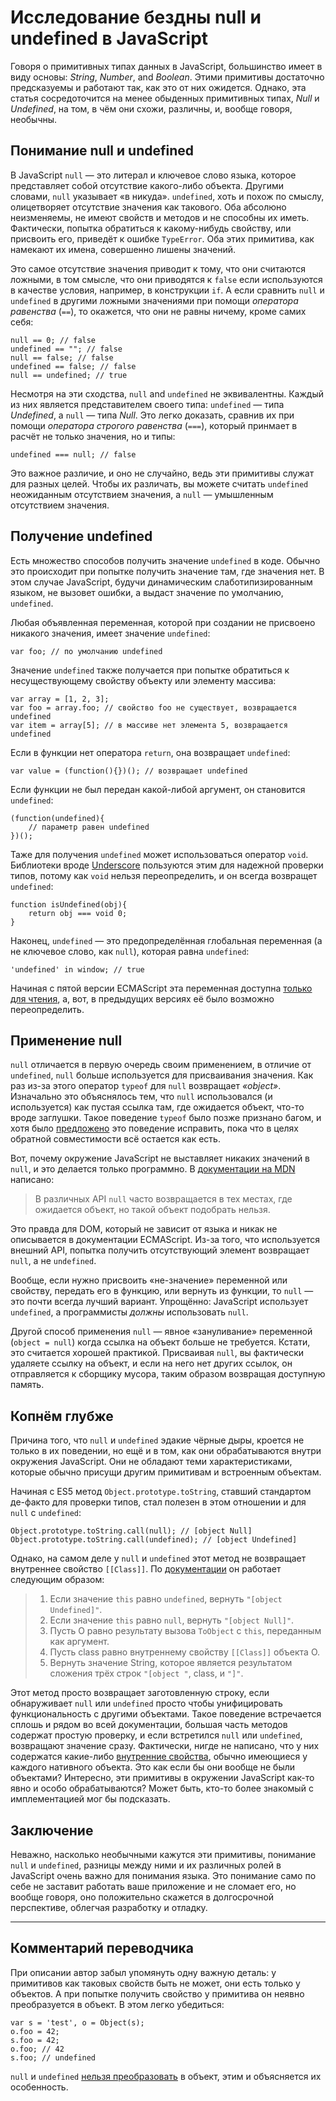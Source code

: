 # Исследование бездны null и undefined в JavaScript

Говоря о примитивных типах данных в JavaScript, большинство имеет в виду
основы: *String*, *Number*, and *Boolean*. Этими примитивы достаточно
предсказуемы и работают так, как это от них ожидется.
Однако, эта статья сосредоточится на менее обыденных примитивных типах,
*Null* и *Undefined*, на том, в чём они схожи, различны, и, вообще говоря,
необычны.

## Понимание null и undefined

В JavaScript `null` — это литерал и ключевое слово языка, которое представляет
собой отсутствие какого-либо объекта. Другими словами, `null` указывает
«в никуда». `undefined`, хоть и похож по смыслу, олицетворяет отсутствие
значения как такового.
Оба абсолюно неизменяемы, не имеют свойств и методов и не способны их иметь.
Фактически, попытка обратиться к какому-нибудь свойству, или присвоить его,
приведёт к ошибке `TypeError`. Оба этих примитива, как намекают их имена,
совершенно лишены значений.

Это самое отсутствие значения приводит к тому, что они считаются ложными, в
том смысле, что они приводятся к `false` если используются в качестве условия,
например, в конструкции `if`. А если сравнить `null` и `undefined` в другими
ложными значениями при помощи *оператора равенства* (`==`), то окажется, что
они не равны ничему, кроме самих себя:

    null == 0; // false
    undefined == ""; // false
    null == false; // false
    undefined == false; // false
    null == undefined; // true

Несмотря на эти сходства, `null` and `undefined` не эквивалентны. Каждый из
них является представителем своего типа: `undefined` — типа *Undefined*, а
`null` — типа *Null*. Это легко доказать, сравнив их при помощи *оператора
строгого равенства* (`===`), который принмает в расчёт не только значения,
но и типы:

    undefined === null; // false

Это важное различие, и оно не случайно, ведь эти примитивы служат для разных
целей. Чтобы их различать, вы можете считать `undefined` неожиданным
отсутствием значения, а `null` — умышленным отсутствием значения.

## Получение undefined

Есть множество способов получить значение `undefined` в коде. Обычно это
происходит при попытке получить значение там, где значения нет.
В этом случае JavaScript, будучи динамическим слаботипизированным языком,
не вызовет ошибки, а выдаст значение по умолчанию, `undefined`.

Любая объявленная переменная, которой при создании не присвоено никакого
значения, имеет значение `undefined`:

    var foo; // по умолчанию undefined

Значение `undefined` также получается при попытке обратиться к несуществующему
свойству объекту или элементу массива:

    var array = [1, 2, 3];
    var foo = array.foo; // свойство foo не существует, возвращается undefined
    var item = array[5]; // в массиве нет элемента 5, возвращается undefined

Если в функции нет оператора `return`, она возвращает `undefined`:

    var value = (function(){})(); // возвращает undefined

Если функции не был передан какой-либой аргумент, он становится `undefined`:

    (function(undefined){
        // параметр равен undefined
    })();

Таже для получения `undefined` может использоваться оператор `void`.
Библиотеки вроде [Underscore][1] пользуются этим для надежной проверки
типов, потому как `void` нельзя переопределить, и он всегда возвращет
`undefined`:

    function isUndefined(obj){
        return obj === void 0;
    }

Наконец, `undefined` — это предопределённая глобальная переменная (а не
ключевое слово, как `null`), которая равна `undefined`:

    'undefined' in window; // true

Начиная с пятой версии ECMAScript эта переменная доступна
[только для чтения][2], а, вот, в предыдущих версиях её было возможно
переопределить.

## Применение null

`null` отличается в первую очередь своим применением, в отличие от
`undefined`, `null` больше используется для присваивания значения. Как раз
из-за этого оператор `typeof` для `null` возвращает *«object»*. Изначально это
объяснялось тем, что `null` использовался (и используется) как пустая ссылка
там, где ожидается объект, что-то вроде заглушки. Такое поведение `typeof`
было позже признано багом, и хотя было [предложено][3] это поведение
исправить, пока что в целях обратной совместимости всё остается как есть.

Вот, почему окружение JavaScript не выставляет никаких значений в `null`, и
это делается только программно. В [документации на MDN][4] написано:

> В различных API `null` часто возвращается в тех местах, где ожидается
> объект, но такой объект подобрать нельзя.

Это правда для DOM, который не зависит от языка и никак не описывается в
документации ECMAScript. Из-за того, что используется внешний API, попытка
получить отсутствующий элемент возвращает `null`, а не `undefined`.

Вообще, если нужно присвоить «не-значение» переменной или свойству,
передать его в функцию, или вернуть из функции, то `null` — это почти всегда
лучший вариант. Упрощённо: JavaScript использует `undefined`, а программисты
*должны* использовать `null`.

Другой способ применения `null` — явное «зануливание» переменной
(`object = null`) когда ссылка на объект больше не требуется. Кстати, это
считается хорошей практикой. Присваивая `null`, вы фактически удаляете ссылку
на объект, и если на него нет других ссылок, он отправляется к сборщику
мусора, таким образом возвращая доступную память.

## Копнём глубже

Причина того, что `null` и `undefined` эдакие чёрные дыры, кроется не только в
их поведении, но ещё и в том, как они обрабатываются внутри окружения
JavaScript. Они не обладают теми характеристиками, которые обычно присущи
другим примитивам и встроенным объектам.

Начиная с ES5 метод `Object.prototype.toString`, ставший стандартом де-факто
для проверки типов, стал полезен в этом отношении и для `null` с `undefined`:

    Object.prototype.toString.call(null); // [object Null]
    Object.prototype.toString.call(undefined); // [object Undefined]

Однако, на самом деле у `null` и `undefined` этот метод не возвращает
внутреннее свойство `[[Class]]`. По [документации][5] он работает следующим
образом:

> 1.  Если значение `this` равно `undefined`, вернуть `"[object Undefined]"`.
> 2.  Если значение `this` равно `null`, вернуть `"[object Null]"`.
> 3.  Пусть O равно результату вызова `ToObject` с `this`, переданным как
>     аргумент.
> 4.  Пусть class равно внутреннему свойству `[[Class]]` объекта O.
> 5.  Вернуть значение String, которое является результатом сложения трёх
>     строк
>    `"[object "`, class, и `"]"`.

Этот метод просто возвращает заготовленную строку, если обнаруживает `null`
или `undefined` просто чтобы унифицировать функциональность с другими
объектами.
Такое поведение встречается сплошь и рядом во всей документации, большая часть
методов содержат простую проверку, и если встретился `null` или `undefined`,
возвращают значение сразу. Фактически, нигде не написано, что у них содержатся
какие-либо [внутренние свойства][6], обычно имеющиеся у каждого нативного
объекта. Это как если бы они вообще не были объектами? Интересно, эти
примитивы в окружении JavaScript как-то явно и особо обрабатываются?
Может быть, кто-то более знакомый с имплементацией мог бы подсказать.

## Заключение

Неважно, насколько необычными кажутся эти примитивы, понимание `null` и
`undefined`, разницы между ними и их различных ролей в JavaScript
очень важно для понимания языка. Это понимание само по себе не заставит
работать ваше приложение и не сломает его, но вообще говоря, оно положительно
скажется в долгосрочной перспективе, облегчая разработку и отладку.

---

## Комментарий переводчика

При описании автор забыл упомянуть одну важную деталь: у примитивов как
таковых свойств быть не может, они есть только у объектов.
А при попытке получить свойство у примитива он неявно преобразуется в объект.
В этом легко убедиться:

    var s = 'test', o = Object(s);
    o.foo = 42;
    s.foo = 42;
    o.foo; // 42
    s.foo; // undefined

`null` и `undefined` [нельзя преобразовать][-translator-1] в объект, этим и
объясняется их особенность.

 [1]: https://github.com/jashkenas/underscore/blob/master/underscore.js#L1052
 [2]: http://es5.github.io/#x15.1.1.3
 [3]: http://wiki.ecmascript.org/doku.php?id=proposals:typeof
 [4]: https://developer.mozilla.org/en-US/docs/Web/JavaScript/Reference/Global_Objects/null
 [5]: http://es5.github.io/#x15.2.4.2
 [6]: http://es5.github.io/#x8.6.2

 [-translator-1]: http://es5.github.io/#x9.9